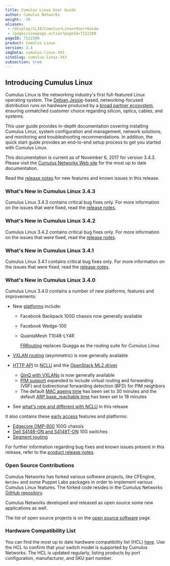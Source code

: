 ```yaml
---
title: Cumulus Linux User Guide
author: Cumulus Networks
weight: -34
aliases:
 - /display/CL34/Cumulus+Linux+User+Guide
 - /pages/viewpage.action?pageId=7112280
pageID: 7112280
product: Cumulus Linux
version: 3.4
imgData: cumulus-linux-343
siteSlug: cumulus-linux-343
subsection: true
---
```

## Introducing Cumulus Linux

Cumulus Linux is the networking industry's first full-featured Linux
operating system. The [Debian Jessie](https://www.debian.org/releases/jessie/)-based,
networking-focused distribution runs on hardware produced by a 
[broad partner ecosystem](https://cumulusnetworks.com/hcl/), ensuring unmatched
customer choice regarding silicon, optics, cables, and systems.

This user guide provides in-depth documentation covering installing
Cumulus Linux, system configuration and management, network solutions,
and monitoring and troubleshooting recommendations. In addition, the
quick start guide provides an end-to-end setup process to get you
started with Cumulus Linux.

This documentation is current as of November 6, 2017 for version 3.4.3.
Please visit the 
[Cumulus Networks Web site](https://docs.cumulusnetworks.com) for the most up to date
documentation.

Read the 
[release notes](https://support.cumulusnetworks.com/hc/en-us/articles/115013055508)
for new features and known issues in this release.

### What's New in Cumulus Linux 3.4.3

Cumulus Linux 3.4.3 contains critical bug fixes only. For more
information on the issues that were fixed, read the 
[release notes](https://support.cumulusnetworks.com/hc/en-us/articles/115014754307).

### What's New in Cumulus Linux 3.4.2

Cumulus Linux 3.4.2 contains critical bug fixes only. For more
information on the issues that were fixed, read the 
[release notes](https://support.cumulusnetworks.com/hc/en-us/articles/115013055508).

### What's New in Cumulus Linux 3.4.1

Cumulus Linux 3.4.1 contains critical bug fixes only. For more
information on the issues that were fixed, read the 
[release notes](https://support.cumulusnetworks.com/hc/en-us/articles/115012218847).

### What's New in Cumulus Linux 3.4.0

Cumulus Linux 3.4.0 contains a number of new platforms, features and
improvements:

- New [platforms](https://cumulusnetworks.com/hcl) include:

  - Facebook Backpack 100G chassis now generally available
  - Facebook Wedge-100
  - QuantaMesh T1048-LY4R

    [FRRouting](/version/cumulus-linux-343/Layer-Three/FRRouting-Overview/)
    replaces Quagga as the routing suite for Cumulus Linux

- [VXLAN routing](/version/cumulus-linux-343/Network-Virtualization/VXLAN-Routing)
  (asymmetric) is now generally available
- [HTTP API](/version/cumulus-linux-343/System-Configuration/HTTP-API) to
  [NCLU](/version/cumulus-linux-343/System-Configuration/Network-Command-Line-Utility-NCLU)
  and the
  [OpenStack ML2 driver](/version/cumulus-linux-343/Network-Solutions/OpenStack-Neutron-ML2-and-Cumulus-Linux)
  - [QinQ with VXLANs](/version/cumulus-linux-343/Network-Virtualization/Hybrid-Cloud-Connectivity-with-QinQ-and-VXLANs)
    is now generally available
  - [PIM support](/version/cumulus-linux-343/Layer-Three/Protocol-Independent-Multicast-PIM)
    expanded to include virtual routing and forwarding (VRF) and
    bidirectional forwarding detection (BFD) for PIM neighbors
  - The default [MAC ageing time](/version/cumulus-linux-343/Layer-One-and-Two/Ethernet-Bridging-VLANs/#mac-address-ageing)
    has been set to 30 minutes and the default 
    [ARP base\_reachable time](/version/cumulus-linux-343/Layer-One-and-Two/Ethernet-Bridging-VLANs/VLAN-aware-Bridge-Mode-for-Large-scale-Layer-2-Environments/#configuring-arp-timers)
    has been set to 18 minutes
- See [what's new and different with NCLU](https://support.cumulusnetworks.com/hc/en-us/articles/115011823667)
  in this release

It also contains these 
[early access](https://support.cumulusnetworks.com/hc/en-us/articles/202933878)
features and platforms:

- [Edgecore OMP-800](https://cumulusnetworks.com/products/hardware-compatibility-list/?Brand=edgecore) 100G chassis
- [Dell S4148-ON and S4148T-ON](https://cumulusnetworks.com/products/hardware-compatibility-list/?Brand=dell) 10G switches
- [Segment routing](/version/cumulus-linux-343/Layer-Three/Segment-Routing)

For further information regarding bug fixes and known issues present in
this release, refer to the 
[product release notes](https://support.cumulusnetworks.com/hc/en-us/articles/115011217808).

### Open Source Contributions

Cumulus Networks has forked various software projects, like CFEngine,
`Netdev` and some Puppet Labs packages in order to implement various
Cumulus Linux features. The forked code resides in the Cumulus Networks
[GitHub repository](https://github.com/CumulusNetworks).

Cumulus Networks developed and released as open source some new
applications as well.

The list of open source projects is on the [open source
software](http://oss.cumulusnetworks.com/) page.

### Hardware Compatibility List

You can find the most up to date hardware compatibility list (HCL)
[here](http://cumulusnetworks.com/hcl/). Use the HCL to confirm that
your switch model is supported by Cumulus Networks. The HCL is updated
regularly, listing products by port configuration, manufacturer, and SKU
part number.
